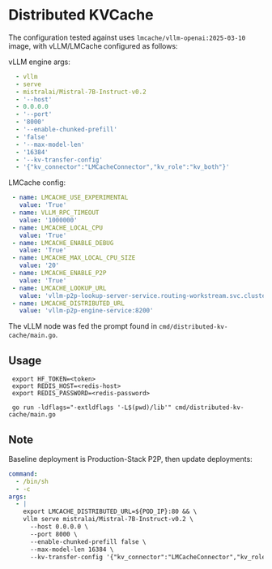 # Distributed KVCache

The configuration tested against uses `lmcache/vllm-openai:2025-03-10` image, with vLLM/LMCache configured as follows:

vLLM engine args:
```yaml
  - vllm
  - serve
  - mistralai/Mistral-7B-Instruct-v0.2
  - '--host'
  - 0.0.0.0
  - '--port'
  - '8000'
  - '--enable-chunked-prefill'
  - 'false'
  - '--max-model-len'
  - '16384'
  - '--kv-transfer-config'
  - '{"kv_connector":"LMCacheConnector","kv_role":"kv_both"}'
```

LMCache config:
```yaml
 - name: LMCACHE_USE_EXPERIMENTAL
   value: 'True'
 - name: VLLM_RPC_TIMEOUT
   value: '1000000'
 - name: LMCACHE_LOCAL_CPU
   value: 'True'
 - name: LMCACHE_ENABLE_DEBUG
   value: 'True'
 - name: LMCACHE_MAX_LOCAL_CPU_SIZE
   value: '20'
 - name: LMCACHE_ENABLE_P2P
   value: 'True'
 - name: LMCACHE_LOOKUP_URL
   value: 'vllm-p2p-lookup-server-service.routing-workstream.svc.cluster.local:8100'
 - name: LMCACHE_DISTRIBUTED_URL
   value: 'vllm-p2p-engine-service:8200'
```

The vLLM node was fed the prompt found in `cmd/distributed-kv-cache/main.go`.


## Usage

```shell
 export HF_TOKEN=<token>
 export REDIS_HOST=<redis-host>
 export REDIS_PASSWORD=<redis-password>
 
 go run -ldflags="-extldflags '-L$(pwd)/lib'" cmd/distributed-kv-cache/main.go
```

## Note

Baseline deployment is Production-Stack P2P, then update deployments:
```yaml
command:
  - /bin/sh
  - -c
args:
  - |
    export LMCACHE_DISTRIBUTED_URL=${POD_IP}:80 && \
    vllm serve mistralai/Mistral-7B-Instruct-v0.2 \
      --host 0.0.0.0 \
      --port 8000 \
      --enable-chunked-prefill false \
      --max-model-len 16384 \
      --kv-transfer-config '{"kv_connector":"LMCacheConnector","kv_role":"kv_both"}'
```